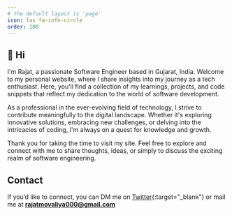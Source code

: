 ```yaml
---
# the default layout is 'page'
icon: fas fa-info-circle
order: 100
---
```


## 👋 Hi

I'm Rajat, a passionate Software Engineer based in Gujarat, India. Welcome to my personal website, where I share insights into my journey as a tech enthusiast. Here, you'll find a collection of my learnings, projects, and code snippets that reflect my dedication to the world of software development.

As a professional in the ever-evolving field of technology, I strive to contribute meaningfully to the digital landscape. Whether it's exploring innovative solutions, embracing new challenges, or delving into the intricacies of coding, I'm always on a quest for knowledge and growth.

Thank you for taking the time to visit my site. Feel free to explore and connect with me to share thoughts, ideas, or simply to discuss the exciting realm of software engineering.

## Contact
If you’d like to connect, you can DM me on [Twitter](https://twitter.com/rajatmovaliya){:target="_blank"} or mail me at **rajatmovaliya000@gmail.com**